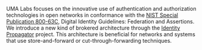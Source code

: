UMA Labs focuses on the innovative use of authentication and authorization technologies in open networks in conformance with the [NIST Special Publication 800-63C](https://pages.nist.gov/800-63-3/sp800-63c.html), Digital Identity Guidelines: Federation and Assertions. We introduce a new kind of brokered architecture through the [Identity Propagator](https://github.com/umalabs/identity-propagator) project. This architecture is beneficial for networks and systems that use store-and-forward or cut-through-forwarding techniques.

